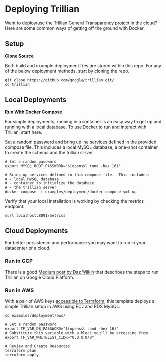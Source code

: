 # Deploying Trillian

Want to deploy/use the Trillian General Transparency project in the cloud? Here
are some common ways of getting off the ground with Docker.

## Setup

**Clone Source**

Both build and example deployment files are stored within this repo. For any of
the below deployment methods, start by cloning the repo.

```shell
git clone https://github.com/google/trillian.git/
cd trillian
```

## Local Deployments

**Run With Docker Compose**

For simple deployments, running in a container is an easy way to get up and
running with a local database. To use Docker to run and interact with Trillian,
start here.

Set a random password and bring up the services defined in the provided compose
file. This includes a local MySQL database, a one-shot container to create the
schema and the trillian server.

```shell
# Set a random password
export MYSQL_ROOT_PASSWORD="$(openssl rand -hex 16)"

# Bring up services defined in this compose file.  This includes:
# - local MySQL database
# - container to initialize the database
# - the trillian server
docker-compose -f examples/deployment/docker-compose.yml up
```

Verify that your local installation is working by checking the metrics endpoint.

```shell
curl localhost:8091/metrics
```

## Cloud Deployments

For better persistence and performance you may want to run in your datacenter or
a cloud.

### Run in GCP

There is a good
[Medium post by Daz Wilkin](https://medium.com/google-cloud/trillian-on-google-cloud-platform-621a37f2431c)
that describes the steps to run Trillian on Google Cloud Platform.

### Run in AWS

With a pair of AWS keys
[accessible to Terraform](https://www.terraform.io/docs/providers/aws/), this
template deploys a simple Trillian setup in AWS using EC2 and RDS MySQL.

```shell
cd examples/deployment/aws/

# Set a random password
export TF_VAR_DB_PASSWORD="$(openssl rand -hex 16)"
# Substitute this variable with a block you'll be accessing from
export TF_VAR_WHITELIST_CIDR="0.0.0.0/0"

# Review and Create Resources
terraform plan
terraform apply
```
